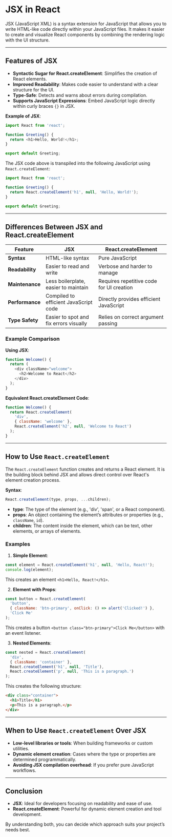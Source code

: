 # JSX in React

JSX (JavaScript XML) is a syntax extension for JavaScript that allows you to write HTML-like code directly within your JavaScript files. It makes it easier to create and visualize React components by combining the rendering logic with the UI structure.

---

## Features of JSX

- **Syntactic Sugar for React.createElement**: Simplifies the creation of React elements.
- **Improved Readability**: Makes code easier to understand with a clear structure for the UI.
- **Type-Safe**: Detects and warns about errors during compilation.
- **Supports JavaScript Expressions**: Embed JavaScript logic directly within curly braces `{}` in JSX.

**Example of JSX**:
```javascript
import React from 'react';

function Greeting() {
  return <h1>Hello, World!</h1>;
}

export default Greeting;
```

The JSX code above is transpiled into the following JavaScript using `React.createElement`:
```javascript
import React from 'react';

function Greeting() {
  return React.createElement('h1', null, 'Hello, World!');
}

export default Greeting;
```

---

## Differences Between JSX and React.createElement

| Feature               | JSX                                      | React.createElement                       |
|-----------------------|------------------------------------------|-------------------------------------------|
| **Syntax**            | HTML-like syntax                        | Pure JavaScript                           |
| **Readability**       | Easier to read and write                | Verbose and harder to manage              |
| **Maintenance**       | Less boilerplate, easier to maintain    | Requires repetitive code for UI creation  |
| **Performance**       | Compiled to efficient JavaScript code   | Directly provides efficient JavaScript    |
| **Type Safety**       | Easier to spot and fix errors visually  | Relies on correct argument passing        |

### Example Comparison

**Using JSX**:
```javascript
function Welcome() {
  return (
    <div className="welcome">
      <h2>Welcome to React</h2>
    </div>
  );
}
```

**Equivalent React.createElement Code**:
```javascript
function Welcome() {
  return React.createElement(
    'div',
    { className: 'welcome' },
    React.createElement('h2', null, 'Welcome to React')
  );
}
```

---

## How to Use `React.createElement`

The `React.createElement` function creates and returns a React element. It is the building block behind JSX and allows direct control over React's element creation process.

**Syntax**:
```javascript
React.createElement(type, props, ...children);
```

- **type**: The type of the element (e.g., 'div', 'span', or a React component).
- **props**: An object containing the element’s attributes or properties (e.g., `className`, `id`).
- **children**: The content inside the element, which can be text, other elements, or arrays of elements.

### Examples

1. **Simple Element**:
```javascript
const element = React.createElement('h1', null, 'Hello, React!');
console.log(element);
```
This creates an element `<h1>Hello, React!</h1>`.

2. **Element with Props**:
```javascript
const button = React.createElement(
  'button',
  { className: 'btn-primary', onClick: () => alert('Clicked!') },
  'Click Me'
);
```
This creates a button `<button class="btn-primary">Click Me</button>` with an event listener.

3. **Nested Elements**:
```javascript
const nested = React.createElement(
  'div',
  { className: 'container' },
  React.createElement('h1', null, 'Title'),
  React.createElement('p', null, 'This is a paragraph.')
);
```
This creates the following structure:
```html
<div class="container">
  <h1>Title</h1>
  <p>This is a paragraph.</p>
</div>
```

---

## When to Use `React.createElement` Over JSX
- **Low-level libraries or tools**: When building frameworks or custom utilities.
- **Dynamic element creation**: Cases where the type or properties are determined programmatically.
- **Avoiding JSX compilation overhead**: If you prefer pure JavaScript workflows.

---

## Conclusion
- **JSX**: Ideal for developers focusing on readability and ease of use.
- **React.createElement**: Powerful for dynamic element creation and tool development.

By understanding both, you can decide which approach suits your project’s needs best.
